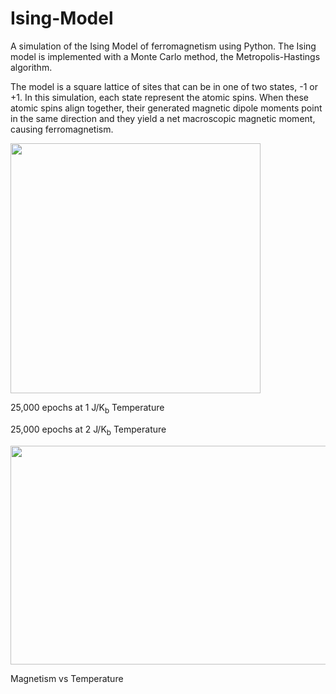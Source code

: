 # Ising-Model

A simulation of the Ising Model of ferromagnetism using Python. The Ising model is implemented with a Monte Carlo method, the Metropolis-Hastings algorithm.

The model is a square lattice of sites that can be in one of two states, -1 or +1. In this simulation, each state represent  the atomic spins. When these atomic spins align together, their generated magnetic dipole moments point in the same direction and they yield a net macroscopic magnetic moment, causing ferromagnetism.


<img src="https://user-images.githubusercontent.com/20306067/184581895-538f8615-de3d-47f0-89c7-5ae2a7907a5f.gif" width="400" height="400"/>

25,000 epochs at 1 J/K<sub>b</sub> Temperature



25,000 epochs at 2 J/K<sub>b</sub> Temperature

<img src="https://user-images.githubusercontent.com/20306067/184579222-d0391107-180a-4432-9ea6-3a20f7e5c70b.png" width="600" height="350"/>

Magnetism vs Temperature
